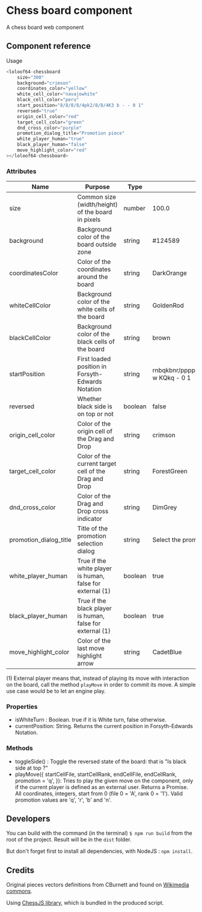 # Chess board component

A chess board web component

## Component reference

Usage

```javascript
<loloof64-chessboard
    size="300"
    background="crimson"
    coordinates_color="yellow"
    white_cell_color="navajowhite"
    black_cell_color="peru"
    start_position="8/8/8/8/4pk2/8/8/4K3 b - - 0 1"
    reversed="true"
    origin_cell_color="red"
    target_cell_color="green"
    dnd_cross_color="purple"
    promotion_dialog_title="Promotion piece"
    white_player_human="true"
    black_player_human="false"
    move_highlight_color="red"
></loloof64-chessboard>
```

### Attributes

| Name                   | Purpose                                                   | Type    | Default                                                  |
|------------------------|-----------------------------------------------------------|---------|----------------------------------------------------------|
| size                   | Common size (width/height) of the board in pixels         | number  | 100.0                                                    |
| background             | Background color of the board outside zone                | string  | #124589                                                  |
| coordinatesColor       | Color of the coordinates around the board                 | string  | DarkOrange                                               |
| whiteCellColor         | Background color of the white cells of the board          | string  | GoldenRod                                                |
| blackCellColor         | Background color of the black cells of the board          | string  | brown                                                    |
| startPosition          | First loaded position in Forsyth-Edwards Notation         | string  | rnbqkbnr/pppppppp/8/8/8/8/PPPPPPPP/RNBQKBNR w KQkq - 0 1 |
| reversed               | Whether black side is on top or not                       | boolean | false                                                    |
| origin_cell_color      | Color of the origin cell of the Drag and Drop             | string  | crimson                                                  |
| target_cell_color      | Color of the current target cell of the Drag and Drop     | string  | ForestGreen                                              |
| dnd_cross_color        | Color of the Drag and Drop cross indicator                | string  | DimGrey                                                  |
| promotion_dialog_title | Title of the promotion selection dialog                   | string  | Select the promotion piece                               |
| white_player_human     | True if the white player is human, false for external (1) | boolean | true                                                     |
| black_player_human     | True if the black player is human, false for external (1) | boolean | true                                                     |
| move_highlight_color   | Color of the last move highlight arrow                    | string  | CadetBlue                                                |

(1) External player means that, instead of playing its move with interaction on the board, call the method `playMove` in order to commit its move. A simple use case would be to let an engine play.

### Properties

* isWhiteTurn : Boolean. true if it is White turn, false otherwise.
* currentPosition: String. Returns the current position in Forsyth-Edwards Notation.


### Methods

* toggleSide() : Toggle the reversed state of the board: that is "Is black side at top ?"
* playMove({
        startCellFile, startCellRank,
        endCellFile, endCellRank,
        promotion = 'q',
  }): Tries to play the given move on the component, only if the current player is defined as an external user. Returns a Promise. All coordinates, integers, start from 0 (file 0 = 'A', rank 0 = '1'). Valid promotion values are 'q', 'r', 'b' and 'n'.

## Developers

You can build with the command (in the terminal) `$ npm run build` from the root of the project. Result will be in the `dist` folder.

But don't forget first to install all dependencies, with NodeJS : `npm install`.

## Credits

Original pieces vectors definitions from CBurnett and found on [Wikimedia commons](https://commons.wikimedia.org/wiki/Category:SVG_chess_pieces).

Using [ChessJS library](https://github.com/jhlywa/chess.js), which is bundled in the produced script.